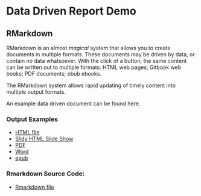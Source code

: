 # Data Driven Report Demo

## RMarkdown

RMarkdown is an almost *magical* system that allows you to create documents in multiple formats. These documents may be driven by data, or contain no data whatsoever. With the click of a button, the same content can be written out to multiple formats: HTML web pages; Gitbook web books; PDF documents; ebub ebooks.

The RMarkdown system allows rapid updating of timely content into multiple output formats.

An example data driven document can be found here.

### Output Examples

* [HTML file](data-driven-report-demo.html)
* [Slidy HTML Slide Show](data-driven-report-demo-slidy.html)
* [PDF](data-driven-report-demo.pdf)
* [Word](data-driven-report-demo.docx)
* [epub](data-driven-report-demo.epub)

### Rmarkdown Source Code: 

* [Rmarkdown file](https://github.com/agrogan1/dataviz/blob/master/data-driven-report-demo/data-driven-report-demo.Rmd)




